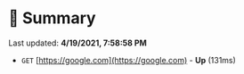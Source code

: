 # 📖 Summary
Last updated: **4/19/2021, 7:58:58 PM**

- `GET` [https://google.com](https://google.com) - **Up** (131ms)
